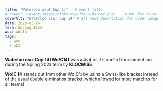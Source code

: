 ```yaml
---
title: "Waterloo osu! Cup 14"   # event title
# cover: "/event-images/clubs-day-f2023-banner.png"    # URL for cover image -- for best results, use a 21:9 image
coverAlt: "Waterloo osu! Cup 14" # alt text description for cover image
date: 2023-05-14
term: Spring 2023
woc: woc14
tags:
  - woc
  - s23
---
```

**Waterloo osu! Cup 14 (Wo!C14)** was a 4v4 osu! standard tournament ran during the Spring 2023 term by **KLOCWISE**.

**Wo!C 14** stands out from other Wo!C's by using a Swiss-like bracket instead of the usual double elimination bracket, which allowed for more matches for all teams!